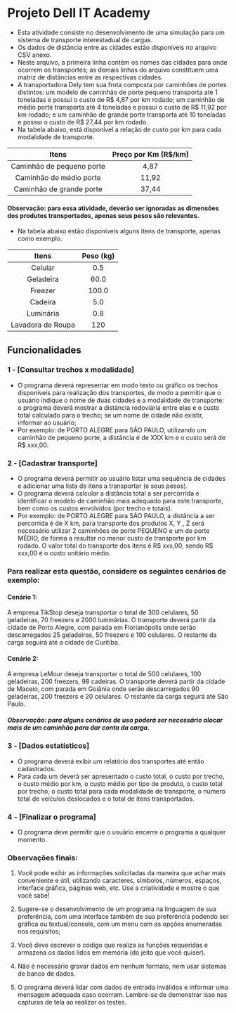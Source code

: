 
# Projeto Dell IT Academy

- Esta atividade consiste no desenvolvimento de uma simulação para um sistema de transporte interestadual de cargas.
- Os dados de distância entre as cidades estão disponíveis no arquivo CSV anexo. 
- Neste arquivo, a primeira linha contém os nomes das cidades para onde ocorrem os transportes; as demais linhas do arquivo constituem uma matriz de distâncias entre as respectivas cidades.
- A transportadora Dely tem sua frota composta por caminhões de portes distintos: um modelo de caminhão de porte pequeno transporta até 1 toneladas e possui o custo de R$ 4,87 por km rodado; um caminhão de médio porte transporta até 4 toneladas e possui o custo de R$ 11,92 por km rodado; e um caminhão de grande porte transporta até 10 toneladas e possui o custo de R$ 27,44 por km rodado.
- Na tabela abaixo, está disponível a relação de custo por km para cada modalidade de transporte.

|  Itens                    | Preço por Km (R$/km) |
|           :---:           |        :----:        |
| Caminhão de pequeno porte |         4,87         |
| Caminhão de médio porte   |         11,92        |
| Caminhão de grande porte  |         37,44        |

#### Observação: para essa atividade, deverão ser ignoradas as dimensões dos produtos transportados, apenas seus pesos são relevantes.

- Na tabela abaixo estão disponíveis alguns itens de transporte, apenas como exemplo.

|  Itens                    | Peso (kg) |
|           :---:           |  :----:   |
| Celular                   |    0.5    |
| Geladeira                 |    60.0   |
| Freezer                   |    100.0  |
| Cadeira                   |    5.0    |
| Luminária                 |    0.8    |
| Lavadora de Roupa         |    120    |


## Funcionalidades

### 1 - [Consultar trechos x modalidade]
- O programa deverá representar em modo texto ou gráfico os trechos disponíveis para realização dos transportes, de modo a permitir que o usuário indique o nome de duas cidades e a modalidade de transporte: o programa deverá mostrar a distância rodoviária entre elas e o custo total calculado para o trecho; se um nome de cidade não existir, informar ao usuário;
- Por exemplo: de PORTO ALEGRE para SÃO PAULO, utilizando um caminhão de pequeno porte, a distância é de XXX km e o custo será de R$ xxx,00.

### 2 - [Cadastrar transporte]
- O programa deverá permitir ao usuário listar uma sequência de cidades e adicionar uma lista de itens a transportar (e seus pesos).
- O programa deverá calcular a distância total a ser percorrida e identificar o modelo de caminhão mais adequado para este transporte, bem como os custos envolvidos (por trecho e totais).
- Por exemplo: de PORTO ALEGRE para SÃO PAULO, a distância a ser percorrida é de X km, para transporte dos produtos X, Y , Z será necessário utilizar 2 caminhões de porte PEQUENO e um de porte MÉDIO, de forma a resultar no menor custo de transporte por km rodado. O valor total do transporte dos itens é R$ xxx,00, sendo R$ xxx,00 é o custo unitário médio.

### Para realizar esta questão, considere os seguintes cenários de exemplo:

#### Cenário 1:
A empresa TikStop deseja transportar o total de 300 celulares, 50 geladeiras, 70 freezers e 2000 luminárias. O transporte deverá partir da cidade de Porto Alegre, com parada em Florianópolis onde serão descarregados 25 geladeiras, 50 freezers e 100 celulares. O restante da carga seguirá até a cidade de Curitiba.

#### Cenário 2:
A empresa LeMour deseja transportar o total de 500 celulares, 100 geladeiras, 200 freezers, 98 cadeiras. O transporte deverá partir da cidade de Maceió, com parada em Goiânia onde serão descarregados 90 geladeiras, 200 freezers e 20 celulares. O restante da carga seguirá até São Paulo.

##### Observação: para alguns cenários de uso poderá ser necessário alocar mais de um caminhão para dar conta da carga.
    
### 3 - [Dados estatísticos]
- O programa deverá exibir um relatório dos transportes até então cadastrados.
- Para cada um deverá ser apresentado o custo total, o custo por trecho, o custo médio por km, o custo médio por tipo de produto, o custo total por trecho, o custo total para cada modalidade de transporte, o número total de veículos deslocados e o total de itens transportados. 

### 4 - [Finalizar o programa]
- O programa deve permitir que o usuário encerre o programa a qualquer momento.

### Observações finais:

1. Você pode exibir as informações solicitadas da maneira que achar mais conveniente e útil, utilizando caracteres, símbolos, números, espaços, interface gráfica, páginas web, etc. Use a criatividade e mostre o que você sabe!

2. Sugere-se o desenvolvimento de um programa na linguagem de sua preferência, com uma interface também de sua preferência podendo ser gráfica ou textual/console, com um menu com as opções enumeradas nos requisitos;

3. Você deve escrever o código que realiza as funções requeridas e armazena os dados lidos em memória (do jeito que você quiser). 

4. Não é necessário gravar dados em nenhum formato, nem usar sistemas de banco de dados.

5. O programa deverá lidar com dados de entrada inválidos e informar uma mensagem adequada caso ocorram. Lembre-se de demonstrar isso nas capturas de tela ao realizar os testes.
